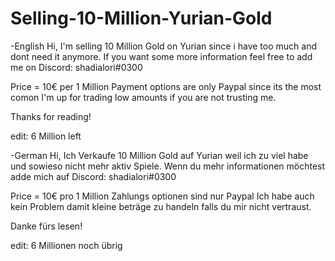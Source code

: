 # Selling-10-Million-Yurian-Gold

-English
Hi, I'm selling 10 Million Gold on Yurian since i have too much and dont need it anymore. 
If you want some more information feel free to add me on Discord: shadialori#0300

Price = 10€ per 1 Million
Payment options are only Paypal since its the most comon
I'm up for trading low amounts if you are not trusting me.

Thanks for reading!

edit: 6 Million left



-German
Hi, Ich Verkaufe 10 Million Gold auf Yurian weil ich zu viel habe und sowieso nicht mehr aktiv Spiele. 
Wenn du mehr informationen möchtest adde mich auf Discord: shadialori#0300

Price = 10€ pro 1 Million
Zahlungs optionen sind nur Paypal 
Ich habe auch kein Problem damit kleine beträge zu handeln falls du mir nicht vertraust.

Danke fürs lesen!

edit: 6 Millionen noch übrig
